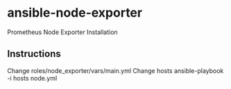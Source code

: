 # ansible-node-exporter
Prometheus Node Exporter Installation

## Instructions
Change roles/node_exporter/vars/main.yml
Change hosts
ansible-playbook -i hosts node.yml
